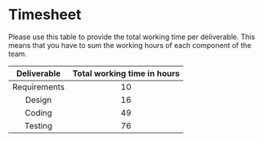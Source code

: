 # Timesheet

Please use this table to provide the total working time per deliverable. This means that you have to sum the working hours of each component of the team.

| Deliverable | Total working time in hours |
|:-----------:|:------------------:|
|Requirements| 10 |
|Design | 16 |
|Coding | 49 |
|Testing | 76 |